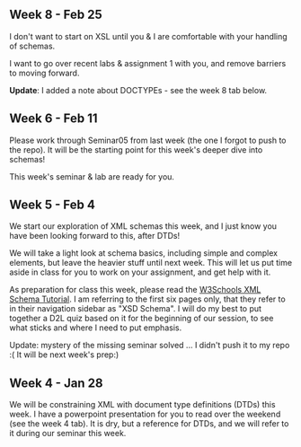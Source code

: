 ## Week 8 - Feb 25

I don't want to start on XSL until you & I are comfortable with your handling
of schemas. 

I want to go over recent labs & assignment 1 with you, and remove barriers to
moving forward.

**Update**: I added a note about DOCTYPEs - see the week 8 tab below.

## Week 6 - Feb 11

Please work through Seminar05 from last week (the one I forgot to push to the
repo). It will be the starting point for this week's deeper dive
into schemas!

This week's seminar & lab are ready for you.

## Week 5 - Feb 4

We start our exploration of XML schemas this week, and I just know you
have been looking forward to this, after DTDs!

We will take a light look at schema basics, including simple and complex
elements, but leave the heavier stuff until next week. This will let
us put time aside in class for you to work on your assignment, and
get help with it.

As preparation for class this week, please read the 
[W3Schools XML Schema Tutorial](https://www.w3schools.com/xml/schema_intro.asp).
I am referring to the first six pages only, that they refer to in their navigation
sidebar as "XSD Schema". I will do my best to put together a D2L quiz
based on it for the beginning of our session, to see what sticks and
where I need to put emphasis.

Update: mystery of the missing seminar solved ... I didn't
push it to my repo :( It will be next week's prep:)

## Week 4 - Jan 28

We will be constraining XML with document type definitions (DTDs)
this week. I have a powerpoint presentation for you to read
over the weekend (see the week 4 tab). It is dry, but a reference for DTDs, and we
will refer to it during our seminar this week.
